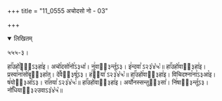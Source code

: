 +++
title = "11_0555 अचोदसो नो - 03"

+++
<details open><summary>लिखितम्</summary>

५५५-३।

हा꣢꣯उहो꣯वा᳐ऽ३हा꣢इ। अचो꣯दसो꣯नो꣯ऽ३धा꣡। नु꣢वाऽ᳐३न्तू꣤ऽ३। इ꣢न्दवा꣣ ऽ२३꣡४꣡५ः꣡॥ हा꣢꣯उहो꣯वाऽ᳐३हा꣢इ। प्रस्वा꣯ना꣯सो꣯बॄऽ᳐३हा꣡त्। दे꣢꣯वेऽ᳐३षू꣤ऽ३। ह꣢र᳐या꣣ ऽ२३꣡४꣡५ः꣡॥ हा꣢꣯उहो꣯वाऽ᳐३हा꣢इ। विचिदश्ना꣯ना꣯ऽ३आ꣡इ। ष꣢योऽ᳐३आ꣤ऽ३। रा꣢꣯तया꣣ ऽ२३꣡४꣡५ः꣡॥ हा꣢꣯उहो꣯वाऽ᳐३हा꣢इ। अर्यो꣯नस्सन्तुऽ᳐३सा꣡। नि꣢षाऽ᳐३न्तू꣤ऽ३। नो꣢꣯धियाऽ᳐३२उवाऽ३꣡४꣡५꣡॥
</details>